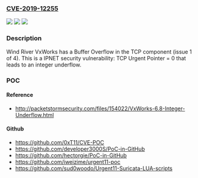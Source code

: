 ### [CVE-2019-12255](https://cve.mitre.org/cgi-bin/cvename.cgi?name=CVE-2019-12255)
![](https://img.shields.io/static/v1?label=Product&message=n%2Fa&color=blue)
![](https://img.shields.io/static/v1?label=Version&message=n%2Fa&color=blue)
![](https://img.shields.io/static/v1?label=Vulnerability&message=n%2Fa&color=brighgreen)

### Description

Wind River VxWorks has a Buffer Overflow in the TCP component (issue 1 of 4). This is a IPNET security vulnerability: TCP Urgent Pointer = 0 that leads to an integer underflow.

### POC

#### Reference
- http://packetstormsecurity.com/files/154022/VxWorks-6.8-Integer-Underflow.html

#### Github
- https://github.com/0xT11/CVE-POC
- https://github.com/developer3000S/PoC-in-GitHub
- https://github.com/hectorgie/PoC-in-GitHub
- https://github.com/iweizime/urgent11-poc
- https://github.com/sud0woodo/Urgent11-Suricata-LUA-scripts

